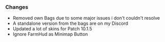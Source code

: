 ### Changes ###

  * Removed own Bags due to some major issues i don't couldn't resolve
  * A standalone version from the bags are on my Discord
  * Updated a lot of skins for Patch 10.1.5
  * Ignore FarmHud as Minimap Button
